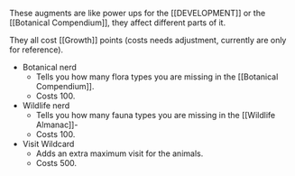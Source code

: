 These augments are like power ups for the [[DEVELOPMENT]] or the [[Botanical Compendium]], they affect different parts of it.

They all cost [[Growth]] points (costs needs adjustment, currently are only for reference).

- Botanical nerd
	- Tells you how many flora types you are missing in the [[Botanical Compendium]].
	- Costs 100.
- Wildlife nerd
	- Tells you how many fauna types you are missing in the [[Wildlife Almanac]]-
	- Costs 100.
- Visit Wildcard
	- Adds an extra maximum visit for the animals.
	- Costs 500.